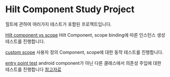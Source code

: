# Hilt Component Study Project

힐트에 관하여 여러가지 테스트가 포함된 프로젝트입니다.

[Hilt component vs scope](https://github.com/EHK00/HiltComponentStudy/tree/main/scopeTest)
Hilt Component, scope binding에 따른 인스턴스 생성 테스트를 진행합니다.

[custom scope](https://github.com/EHK00/HiltComponentStudy/tree/main/customScopeTest)
사용자 정의 Component, scope에 대한 동작 테스트를 진행합니다.

[entry point test]()
android component가 아닌 다른 클래스에서 의존성 주입에 대한 테스트를 진행합니다
[참고자료](https://myungpyo.medium.com/hilt-custom-component-%ED%99%9C%EC%9A%A9%ED%95%98%EA%B8%B0-a0452fe2566a)

